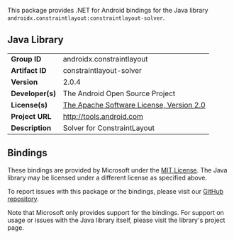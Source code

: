 This package provides .NET for Android bindings for the Java library `androidx.constraintlayout:constraintlayout-solver`.

## Java Library

| | |
|-|-|
| **Group ID** | androidx.constraintlayout |
| **Artifact ID** | constraintlayout-solver |
| **Version** | 2.0.4 |
| **Developer(s)** | The Android Open Source Project |
| **License(s)** | [The Apache Software License, Version 2.0](http://www.apache.org/licenses/LICENSE-2.0.txt) |
| **Project URL** | http://tools.android.com |
| **Description** | Solver for ConstraintLayout |

## Bindings

These bindings are provided by Microsoft under the [MIT License](https://opensource.org/licenses/MIT). The Java
library may be licensed under a different license as specified above.

To report issues with this package or the bindings, please visit our [GitHub repository](https://aka.ms/android-libraries).

Note that Microsoft only provides support for the bindings. For support on
usage or issues with the Java library itself, please visit the library's project page.
